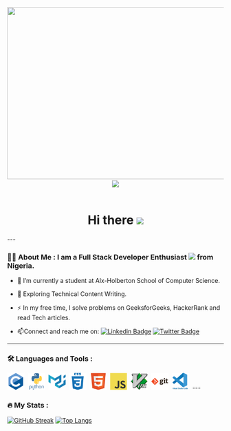 <div id="header" align="center">
  <img src="https://media.giphy.com/media/QZbD2KFxwtPxMqaRCh/giphy.gif" width="750" height="400"/>
 </div>
<div id="header" align="center">
  <img src="https://media.giphy.com/media/HscDLzkO8EOTmgkhQP/giphy.gif" width="210"/>
</div>
<div id="header" align="center">
<img src="https://komarev.com/ghpvc/?username=Loladecodes2&style=flat-square&color=blue" alt=""/>
</div>
<div id="header" align="center">
<h1>
  Hi there
  <img src="https://media.giphy.com/media/hvRJCLFzcasrR4ia7z/giphy.gif" width="30px"/>
</h1>
</div>
---

### :woman_technologist: About Me : I am a Full Stack Developer Enthusiast <img src="https://media.giphy.com/media/WUlplcMpOCEmTGBtBW/giphy.gif" width="30"> from Nigeria.
- :telescope: I’m currently a student at Alx-Holberton School of Computer Science.

- :seedling: Exploring Technical Content Writing.

- :zap: In my free time, I solve problems on GeeksforGeeks, HackerRank and read Tech articles.

- :mailbox:Connect and reach me on: [![Linkedin Badge](https://img.shields.io/badge/-Linkedin-blue?style=for-the-badge&logo=Linkedin&logoColor=white)](https://www.linkedin.com/in/ololade-akinloye-1a703a230/)
[![Twitter Badge](https://img.shields.io/badge/Twitter-blue?style=for-the-badge&logo=twitter&logoColor=white)](https://www.twitter.com/Loladehh_/)
---

### :hammer_and_wrench: Languages and Tools :
<div>
  <img src="https://github.com/devicons/devicon/blob/master/icons/c/c-original.svg" title="C" alt="C width="40" height="40"/>&nbsp;
  <img src="https://github.com/devicons/devicon/blob/master/icons/python/python-original-wordmark.svg" title="Python" alt="Python" width="40" height="40"/>&nbsp;
  <img src="https://github.com/devicons/devicon/blob/master/icons/materialui/materialui-original.svg" title="Material UI" alt="Material UI" width="40" height="40"/>&nbsp;
  <img src="https://github.com/devicons/devicon/blob/master/icons/css3/css3-plain-wordmark.svg"  title="CSS3" alt="CSS" width="40" height="40"/>&nbsp;
  <img src="https://github.com/devicons/devicon/blob/master/icons/html5/html5-original.svg" title="HTML5" alt="HTML" width="40" height="40"/>&nbsp;
  <img src="https://github.com/devicons/devicon/blob/master/icons/javascript/javascript-original.svg" title="JavaScript" alt="JavaScript" width="40" height="40"/>&nbsp;
  <img src="https://github.com/devicons/devicon/blob/master/icons/vim/vim-original.svg" title="Vim" alt="Vim" width="40" height="40"/>&nbsp;
  <img src="https://github.com/devicons/devicon/blob/master/icons/git/git-original-wordmark.svg" title="Git" **alt="Git" width="40" height="40"/>&nbsp;
  <img src="https://github.com/devicons/devicon/blob/master/icons/vscode/vscode-original-wordmark.svg" title="Vscode" alt="Vscode" width="40" height="40"/>&nbsp;
  ---

### :fire: My Stats :
[![GitHub Streak](http://github-readme-streak-stats.herokuapp.com?user=Loladecodes2&show_icons=true&theme=dark&background=000000)](https://git.io/streak-stats)
[![Top Langs](https://github-readme-stats.vercel.app/api/top-langs/?username=Loladecodes2&lang_count=8&layout=compact&theme=vision-friendly-dark)](https://github.com/anuraghazra/github-readme-stats)
